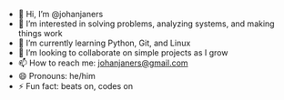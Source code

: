 - 👋 Hi, I’m @johanjaners
- 👀 I’m interested in solving problems, analyzing systems, and making things work
- 🌱 I’m currently learning Python, Git, and Linux
- 💞️ I’m looking to collaborate on simple projects as I grow 
- 📫 How to reach me: johanjaners@gmail.com
- 😄 Pronouns: he/him 
- ⚡ Fun fact: beats on, codes on

<!---
johanjaners/johanjaners is a ✨ special ✨ repository because its `README.md` (this file) appears on your GitHub profile.
You can click the Preview link to take a look at your changes.
--->
